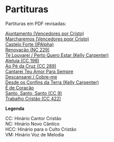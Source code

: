 # Partituras

Partituras em PDF revisadas:

[Ajuntamento (Vencedores por Cristo)](https://joaoroccella.github.io/partituras/ajuntamento.pdf)<br>
[Marcharemos (Vencedores popr Cristo)](https://joaoroccella.github.io/partituras/marcharemos.pdf)<br>
[Castelo Forte (IPAlpha)](https://joaoroccella.github.io/partituras/castelo-forte.pdf)<br>
[Renovação (NC 229)](https://joaoroccella.github.io/partituras/renovacao.pdf)<br>
[Te Louvarei / Perto Quero Estar (Kelly Carpenter)](https://joaoroccella.github.io/partituras/te-louvarei.pdf)<br>
[Aleluia (CC 198)](https://joaoroccella.github.io/partituras/aleluia.pdf)<br>
[Ao Pé da Cruz (CC 289)](https://joaoroccella.github.io/ao-pe-da-cruz.pdf)<br>
[Cantarei Teu Amor Para Sempre](https://joaoroccella.github.io/partituras/cantarei-teu-amor-para-sempre.pdf)<br>
[Descansarei / Cobre-me](https://joaoroccella.github.io/partituras/descansarei-cobre-me.pdf)<br>
[Desde os Confins da Terra (Kelly Carpenter)](https://joaoroccella.github.io/partituras/desde-os-confins-da-terra.pdf)<br>
[É de Coração](https://joaoroccella.github.io/partituras/e-de-coracao.pdf)<br>
[Santo, Santo, Santo (CC 9)](https://joaoroccella.github.io/partituras/santo-santo-santo.pdf)<br>
[Trabalho Cristão (CC 422)](https://joaoroccella.github.io/partituras/trabalho-cristao.pdf)<br>

**Legenda**

CC: Hinário Cantor Cristão<br>
NC: Hinário Novo Cântico<br>
HCC: Hinário para o Culto Cristão<br>
VM: Hinário Voz de Melodia<br>
